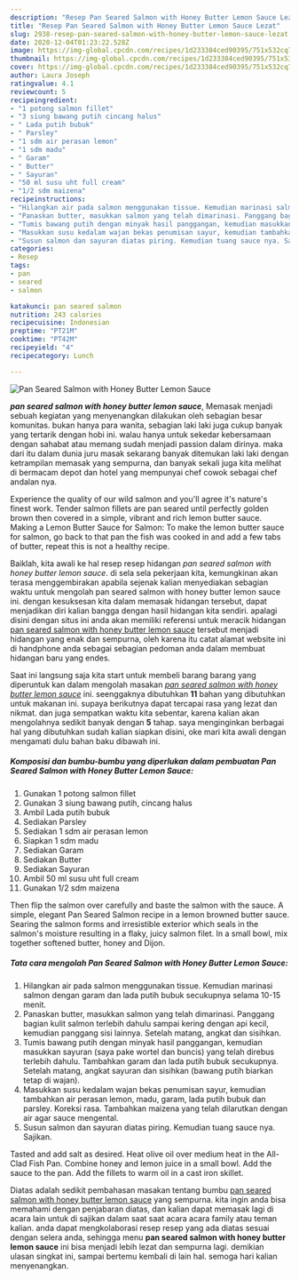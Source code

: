 ```yaml
---
description: "Resep Pan Seared Salmon with Honey Butter Lemon Sauce Lezat"
title: "Resep Pan Seared Salmon with Honey Butter Lemon Sauce Lezat"
slug: 2938-resep-pan-seared-salmon-with-honey-butter-lemon-sauce-lezat
date: 2020-12-04T01:23:22.528Z
image: https://img-global.cpcdn.com/recipes/1d233384ced90395/751x532cq70/pan-seared-salmon-with-honey-butter-lemon-sauce-foto-resep-utama.jpg
thumbnail: https://img-global.cpcdn.com/recipes/1d233384ced90395/751x532cq70/pan-seared-salmon-with-honey-butter-lemon-sauce-foto-resep-utama.jpg
cover: https://img-global.cpcdn.com/recipes/1d233384ced90395/751x532cq70/pan-seared-salmon-with-honey-butter-lemon-sauce-foto-resep-utama.jpg
author: Laura Joseph
ratingvalue: 4.1
reviewcount: 5
recipeingredient:
- "1 potong salmon fillet"
- "3 siung bawang putih cincang halus"
- " Lada putih bubuk"
- " Parsley"
- "1 sdm air perasan lemon"
- "1 sdm madu"
- " Garam"
- " Butter"
- " Sayuran"
- "50 ml susu uht full cream"
- "1/2 sdm maizena"
recipeinstructions:
- "Hilangkan air pada salmon menggunakan tissue. Kemudian marinasi salmon dengan garam dan lada putih bubuk secukupnya selama 10-15 menit."
- "Panaskan butter, masukkan salmon yang telah dimarinasi. Panggang bagian kulit salmon terlebih dahulu sampai kering dengan api kecil, kemudian panggang sisi lainnya. Setelah matang, angkat dan sisihkan."
- "Tumis bawang putih dengan minyak hasil panggangan, kemudian masukkan sayuran (saya pake wortel dan buncis) yang telah direbus terlebih dahulu. Tambahkan garam dan lada putih bubuk secukupnya. Setelah matang, angkat sayuran dan sisihkan (bawang putih biarkan tetap di wajan)."
- "Masukkan susu kedalam wajan bekas penumisan sayur, kemudian tambahkan air perasan lemon, madu, garam, lada putih bubuk dan parsley. Koreksi rasa. Tambahkan maizena yang telah dilarutkan dengan air agar sauce mengental."
- "Susun salmon dan sayuran diatas piring. Kemudian tuang sauce nya. Sajikan."
categories:
- Resep
tags:
- pan
- seared
- salmon

katakunci: pan seared salmon 
nutrition: 243 calories
recipecuisine: Indonesian
preptime: "PT21M"
cooktime: "PT42M"
recipeyield: "4"
recipecategory: Lunch

---
```



![Pan Seared Salmon with Honey Butter Lemon Sauce](https://img-global.cpcdn.com/recipes/1d233384ced90395/751x532cq70/pan-seared-salmon-with-honey-butter-lemon-sauce-foto-resep-utama.jpg)

<b><i>pan seared salmon with honey butter lemon sauce</i></b>, Memasak menjadi sebuah kegiatan yang menyenangkan dilakukan oleh sebagian besar komunitas. bukan hanya para wanita, sebagian laki laki juga cukup banyak yang tertarik dengan hobi ini. walau hanya untuk sekedar kebersamaan dengan sahabat atau memang sudah menjadi passion dalam dirinya. maka dari itu dalam dunia juru masak sekarang banyak ditemukan laki laki dengan ketrampilan memasak yang sempurna, dan banyak sekali juga kita melihat di bermacam depot dan hotel yang mempunyai chef cowok sebagai chef andalan nya.

Experience the quality of our wild salmon and you&#39;ll agree it&#39;s nature&#39;s finest work. Tender salmon fillets are pan seared until perfectly golden brown then covered in a simple, vibrant and rich lemon butter sauce. Making a Lemon Butter Sauce for Salmon: To make the lemon butter sauce for salmon, go back to that pan the fish was cooked in and add a few tabs of butter, repeat this is not a healthy recipe.

Baiklah, kita awali ke hal resep resep hidangan <i>pan seared salmon with honey butter lemon sauce</i>. di sela sela pekerjaan kita, kemungkinan akan terasa menggembirakan apabila sejenak kalian menyediakan sebagian waktu untuk mengolah pan seared salmon with honey butter lemon sauce ini. dengan kesuksesan kita dalam memasak hidangan tersebut, dapat menjadikan diri kalian bangga dengan hasil hidangan kita sendiri. apalagi disini dengan situs ini anda akan memiliki referensi untuk meracik hidangan <u>pan seared salmon with honey butter lemon sauce</u> tersebut menjadi hidangan yang enak dan sempurna, oleh karena itu catat alamat website ini di handphone anda sebagai sebagian pedoman anda dalam membuat hidangan baru yang endes.


Saat ini langsung saja kita start untuk membeli barang barang yang diperuntuk kan dalam mengolah masakan <u><i>pan seared salmon with honey butter lemon sauce</i></u> ini. seenggaknya dibutuhkan <b>11</b> bahan yang dibutuhkan untuk makanan ini. supaya berikutnya dapat tercapai rasa yang lezat dan nikmat. dan juga sempatkan waktu kita sebentar, karena kalian akan mengolahnya sedikit banyak dengan <b>5</b> tahap. saya menginginkan berbagai hal yang dibutuhkan sudah kalian siapkan disini, oke mari kita awali dengan mengamati dulu bahan baku dibawah ini.

<!--inarticleads1-->

##### Komposisi dan bumbu-bumbu yang diperlukan dalam pembuatan Pan Seared Salmon with Honey Butter Lemon Sauce:

1. Gunakan 1 potong salmon fillet
1. Gunakan 3 siung bawang putih, cincang halus
1. Ambil  Lada putih bubuk
1. Sediakan  Parsley
1. Sediakan 1 sdm air perasan lemon
1. Siapkan 1 sdm madu
1. Sediakan  Garam
1. Sediakan  Butter
1. Sediakan  Sayuran
1. Ambil 50 ml susu uht full cream
1. Gunakan 1/2 sdm maizena


Then flip the salmon over carefully and baste the salmon with the sauce. A simple, elegant Pan Seared Salmon recipe in a lemon browned butter sauce. Searing the salmon forms and irresistible exterior which seals in the salmon&#39;s moisture resulting in a flaky, juicy salmon filet. In a small bowl, mix together softened butter, honey and Dijon. 

<!--inarticleads2-->

##### Tata cara mengolah Pan Seared Salmon with Honey Butter Lemon Sauce:

1. Hilangkan air pada salmon menggunakan tissue. Kemudian marinasi salmon dengan garam dan lada putih bubuk secukupnya selama 10-15 menit.
1. Panaskan butter, masukkan salmon yang telah dimarinasi. Panggang bagian kulit salmon terlebih dahulu sampai kering dengan api kecil, kemudian panggang sisi lainnya. Setelah matang, angkat dan sisihkan.
1. Tumis bawang putih dengan minyak hasil panggangan, kemudian masukkan sayuran (saya pake wortel dan buncis) yang telah direbus terlebih dahulu. Tambahkan garam dan lada putih bubuk secukupnya. Setelah matang, angkat sayuran dan sisihkan (bawang putih biarkan tetap di wajan).
1. Masukkan susu kedalam wajan bekas penumisan sayur, kemudian tambahkan air perasan lemon, madu, garam, lada putih bubuk dan parsley. Koreksi rasa. Tambahkan maizena yang telah dilarutkan dengan air agar sauce mengental.
1. Susun salmon dan sayuran diatas piring. Kemudian tuang sauce nya. Sajikan.


Tasted and add salt as desired. Heat olive oil over medium heat in the All-Clad Fish Pan. Combine honey and lemon juice in a small bowl. Add the sauce to the pan. Add the fillets to warm oil in a cast iron skillet. 

Diatas adalah sedikit pembahasan masakan tentang bumbu <u>pan seared salmon with honey butter lemon sauce</u> yang sempurna. kita ingin anda bisa memahami dengan penjabaran diatas, dan kalian dapat memasak lagi di acara lain untuk di sajikan dalam saat saat acara acara family atau teman kalian. anda dapat mengkolaborasi resep resep yang ada diatas sesuai dengan selera anda, sehingga menu <b>pan seared salmon with honey butter lemon sauce</b> ini bisa menjadi lebih lezat dan sempurna lagi. demikian ulasan singkat ini, sampai bertemu kembali di lain hal. semoga hari kalian menyenangkan.
